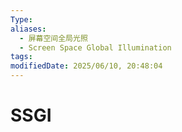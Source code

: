 ```yaml
---
Type: 
aliases:
  - 屏幕空间全局光照
  - Screen Space Global Illumination
tags: 
modifiedDate: 2025/06/10, 20:48:04
---
```


# SSGI
